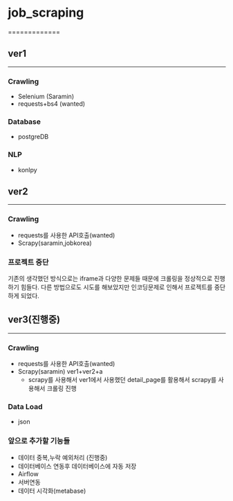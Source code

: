 # job_scraping
=============
## ver1
-------------
### Crawling
- Selenium (Saramin)
- requests+bs4 (wanted)
### Database
- postgreDB
### NLP
- konlpy


## ver2
-------------
### Crawling
- requests를 사용한 API호출(wanted)
- Scrapy(saramin,jobkorea)

### 프로젝트 중단
기존의 생각했던 방식으로는 iframe과 다양한 문제들 때문에 크롤링을 정상적으로 진행하기 힘들다. 
다른 방법으로도 시도를 해보았지만 인코딩문제로 인해서 프로젝트를 중단하게 되었다.


## ver3(진행중)
-------------
### Crawling
- requests를 사용한 API호출(wanted)
- Scrapy(saramin) ver1+ver2+a
  - scrapy를 사용해서 ver1에서 사용했던 detail_page를 활용해서 scrapy를 사용해서 크롤링 진행
 
### Data Load
- json
 
### 앞으로 추가할 기능들
- 데이터 중복,누락 예외처리 (진행중)
- 데이터베이스 연동후 데이터베이스에 자동 저장
- Airflow
- 서버연동
- 데이터 시각화(metabase)




